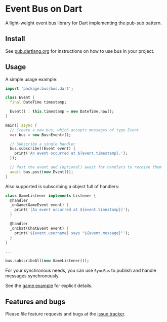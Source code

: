 # Event Bus on Dart

A light-weight event bus library for Dart implementing the pub-sub pattern.

## Install

See [pub.dartlang.org][install] for instructions on how to use bus in your project.

## Usage

A simple usage example:

```dart
import 'package:bus/bus.dart';

class Event {
  final DateTime timestamp;

  Event() : this.timestamp = new DateTime.now();
}

main() async {
  // Create a new bus, which accepts messages of type Event.
  var bus = new Bus<Event>();

  // Subscribe a single handler
  bus.subscribe((Event event) {
    print('An event occurred at ${event.timestamp}.');
  });

  // Post the event and (optional) await for handlers to receive them 
  await bus.post(new Event());
}
```

Also supported is subscribing a object full of handlers:

```dart
class GameListener implements Listener {
  @handler
  _onGame(GameEvent event) {
    print('[An event occurred at ${event.timestamp}]');
  }

  @handler
  _onChat(ChatEvent event) {
    print('${event.username} says "${event.message}"');
  }
}

...

bus.subscribeAll(new GameListener());
```

For your synchronous needs, you can use `SyncBus` to publish and handle messages synchronously.

See the [game example][game] for explicit details.

## Features and bugs

Please file feature requests and bugs at the [issue tracker][tracker].

[install]: https://pub.dartlang.org/packages/bus#-pkg-tab-installing
[game]: https://github.com/thekeenant/dart-bus/blob/master/example/rxbus_game.dart
[tracker]: https://github.com/thekeenant/dart-bus/issues